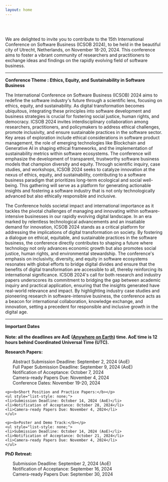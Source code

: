 ```yaml
---
layout: home
---
```


<br/>


<br>

We are delighted to invite you to contribute to the 15th International Conference on Software Business (ICSOB 2024), to be held in the beautiful city of Utrecht, Netherlands, on November 18-20, 2024. This conference aims to foster a vibrant community of researchers and practitioners to exchange ideas and findings on the rapidly evolving field of software business.

<hr>

<b style="text-align: center;">Conference Theme : Ethics, Equity, and Sustainability in Software Business </b>

The International Conference on Software Business (ICSOB) 2024 aims to redefine the software industry's future through a scientific lens, focusing on ethics, equity, and sustainability. As digital transformation becomes ubiquitous, integrating these principles into software development and business strategies is crucial for fostering social justice, human rights, and democracy. ICSOB 2024 invites interdisciplinary collaboration among researchers, practitioners, and policymakers to address ethical challenges, promote inclusivity, and ensure sustainable practices in the software sector. Key areas of exploration include ethical considerations in software product management, the role of emerging technologies like Blockchain and Generative AI in shaping ethical frameworks, and the implementation of sustainability metrics within software ecosystems. The conference will emphasize the development of transparent, trustworthy software business models that champion diversity and equity. Through scientific inquiry, case studies, and workshops, ICSOB 2024 seeks to catalyze innovation at the nexus of ethics, equity, and sustainability, contributing to a software business paradigm that prioritizes long-term ecological and social well-being. This gathering will serve as a platform for generating actionable insights and fostering a software industry that is not only technologically advanced but also ethically responsible and inclusive.

The Conference holds societal impact and international importance as it tackles the pivotal challenges of managing and innovating within software-intensive businesses in our rapidly evolving digital landscape. In an era marked by relentless technological advancements and an insatiable demand for innovation, ICSOB 2024 stands as a critical platform for addressing the implications of digital transformation on society. By fostering a dialogue on ethical, equitable, and sustainable practices in the software business, the conference directly contributes to shaping a future where technology not only advances economic growth but also promotes social justice, human rights, and environmental stewardship. The conference's emphasis on inclusivity, diversity, and equity in software ecosystems resonates with global efforts to bridge digital divides and ensure that the benefits of digital transformation are accessible to all, thereby reinforcing its international significance. ICSOB 2024's call for both research and industry papers underscores its commitment to bridging the gap between academic inquiry and practical application, ensuring that the insights generated have real-world relevance and impact. By highlighting industry case studies and pioneering research in software-intensive business, the conference acts as a beacon for international collaboration, knowledge exchange, and innovation, setting a precedent for responsible and inclusive growth in the digital age.


<div>
<hr>

<b>  Important Dates </b>       
<br>
<b>Note: all the deadlines are AoE (<b><a href="https://www.worldtimeserver.com/time-zones/aoe/#:~:text=Anywhere%20on%20Earth%20or%20AoE,the%20Pacific%20all%20year%20round." target="_blank">Anywhere on Earth</a></b>) time. AoE time is 12 hours behind Coordinated Universal Time (UTC).</b>
    <br>
    <p class="lead">
    <p><b>Research Papers:</b>
    <ul style="list-style: none;">
    <li>Abstract Submission Deadline: September 2, 2024 (AoE) </li>
    <li>Full Paper Submission Deadline: September 9, 2024 (AoE)</li>
    <li>Notification of Acceptance: October 7, 2024</li>
    <li>Camera-ready Papers Due: November 4, 2024</li>
    <li>Conference Dates: November 19-20, 2024</li>
    </ul>
    
    <p><b>Short Position and Practice Papers:</b></p>
    <ul style="list-style: none;">
    <li>Submission Deadline: October 14, 2024 (AoE)</li>
    <li>Notification of Acceptance: October 28, 2024</li>
    <li>Camera-ready Papers Due: November 4, 2024</li>
    </ul>

    <p><b>Poster and Demo Track:</b></p>
    <ul style="list-style: none;">
    <li>Submission Deadline: October 14, 2024 (AoE)</li>
    <li>Notification of Acceptance: October 21, 2024</li>
    <li>Camera-ready Papers Due: November 4, 2024</li>
    </ul>
    
   <p><b>PhD Retreat:</b></p>
    <ul style="list-style: none;">
    <li>Submission Deadline: September 2, 2024 (AoE)</li>
    <li>Notification of Acceptance: September 16, 2024</li>
    <li>Camera-ready Papers Due: September 30, 2024</li>
    </ul>

<!--      
<b> Special Tracks and Additional Opportunities: </b>
  <ul style="list-style: none;">
      <li><b>Workshop and Tutorial Proposals</b>: We invite proposals for engaging and informative workshops and tutorials. The deadline for proposals is June 30, 2024.
</li>
      <li><b>Poster and Demo Track</b>: A chance to present early-stage research, innovative ideas, and practical implementations. The submission deadline for this track is September 2, 2024.
</li>
      <li><b>PhD Retreat</b>: A unique opportunity for PhD students to receive feedback on their research. Submissions for the PhD retreat are due by September 2, 2024.</li>
  </ul> 
-->

</div>
